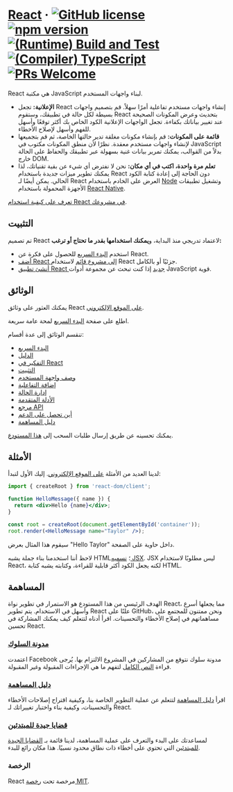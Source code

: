 # [React](https://react.dev/) &middot; [![GitHub license](https://img.shields.io/badge/license-MIT-blue.svg)](https://github.com/facebook/react/blob/main/LICENSE) [![npm version](https://img.shields.io/npm/v/react.svg?style=flat)](https://www.npmjs.com/package/react) [![(Runtime) Build and Test](https://github.com/facebook/react/actions/workflows/runtime_build_and_test.yml/badge.svg)](https://github.com/facebook/react/actions/workflows/runtime_build_and_test.yml) [![(Compiler) TypeScript](https://github.com/facebook/react/actions/workflows/compiler_typescript.yml/badge.svg?branch=main)](https://github.com/facebook/react/actions/workflows/compiler_typescript.yml) [![PRs Welcome](https://img.shields.io/badge/PRs-welcome-brightgreen.svg)](https://legacy.reactjs.org/docs/how-to-contribute.html#your-first-pull-request)

React هي مكتبة JavaScript لبناء واجهات المستخدم.

* **الإعلانية:** تجعل React إنشاء واجهات مستخدم تفاعلية أمرًا سهلاً. قم بتصميم واجهات بسيطة لكل حالة في تطبيقك، وستقوم React بتحديث وعرض المكونات الصحيحة عند تغيير بياناتك بكفاءة. تجعل الواجهات الإعلانية الكود الخاص بك أكثر توقعًا وأسهل للفهم وأسهل لإصلاح الأخطاء.
* **قائمة على المكونات:** قم بإنشاء مكونات مغلقة تدير حالتها الخاصة، ثم قم بتجميعها لإنشاء واجهات مستخدم معقدة. نظرًا لأن منطق المكونات مكتوب في JavaScript بدلاً من القوالب، يمكنك تمرير بيانات غنية بسهولة عبر تطبيقك والحفاظ على الحالة خارج DOM.
* **تعلم مرة واحدة، اكتب في أي مكان:** نحن لا نفترض أي شيء عن بقية تقنياتك، لذا يمكنك تطوير ميزات جديدة باستخدام React دون الحاجة إلى إعادة كتابة الكود الحالي. يمكن أيضًا لـ React العرض على الخادم باستخدام [Node](https://nodejs.org/en) وتشغيل تطبيقات الأجهزة المحمولة باستخدام [React Native](https://reactnative.dev/).

[تعرف على كيفية استخدام React في مشروعك](https://react.dev/learn).

## التثبيت

تم تصميم React لاعتماد تدريجي منذ البداية، و**يمكنك استخدامها بقدر ما تحتاج أو ترغب:**

* استخدم [البدء السريع](https://react.dev/learn) للحصول على فكرة عن React.
* [أضف React إلى مشروع قائم](https://react.dev/learn/add-react-to-an-existing-project) لاستخدام React جزئيًا أو بالكامل.
* [أنشئ تطبيق React جديد](https://react.dev/learn/start-a-new-react-project) إذا كنت تبحث عن مجموعة أدوات JavaScript قوية.

## الوثائق

يمكنك العثور على وثائق React [على الموقع الإلكتروني](https://react.dev/).

اطلع على صفحة [البدء السريع](https://react.dev/learn) لمحة عامة سريعة.

تنقسم الوثائق إلى عدة أقسام:

* [البدء السريع](https://react.dev/learn)
* [الدليل](https://react.dev/learn/tutorial-tic-tac-toe)
* [التفكير في React](https://react.dev/learn/thinking-in-react)
* [التثبيت](https://react.dev/learn/installation)
* [وصف واجهة المستخدم](https://react.dev/learn/describing-the-ui)
* [إضافة التفاعلية](https://react.dev/learn/adding-interactivity)
* [إدارة الحالة](https://react.dev/learn/managing-state)
* [الأدلة المتقدمة](https://react.dev/learn/escape-hatches)
* [مرجع API](https://react.dev/reference/react)
* [أين تحصل على الدعم](https://react.dev/community)
* [دليل المساهمة](https://legacy.reactjs.org/docs/how-to-contribute.html)

يمكنك تحسينه عن طريق إرسال طلبات السحب إلى [هذا المستودع](https://github.com/reactjs/react.dev).

## الأمثلة

لدينا العديد من الأمثلة [على الموقع الإلكتروني](https://react.dev/). إليك الأول لتبدأ:

```jsx
import { createRoot } from 'react-dom/client';

function HelloMessage({ name }) {
  return <div>Hello {name}</div>;
}

const root = createRoot(document.getElementById('container'));
root.render(<HelloMessage name="Taylor" />);
```

سيقوم هذا المثال بعرض "Hello Taylor" داخل حاوية على الصفحة.

لاحظ أننا استخدمنا بناء جملة يشبه HTML؛ [نسميه JSX](https://react.dev/learn#writing-markup-with-jsx). JSX ليس مطلوبًا لاستخدام React، لكنه يجعل الكود أكثر قابلية للقراءة، وكتابته يشبه كتابة HTML.

## المساهمة

الهدف الرئيسي من هذا المستودع هو الاستمرار في تطوير نواة React، مما يجعلها أسرع وأسهل في الاستخدام. يتم تطوير React علنًا على GitHub، ونحن ممتنون للمجتمع على مساهماتهم في إصلاح الأخطاء والتحسينات. اقرأ أدناه لتتعلم كيف يمكنك المشاركة في تحسين React.

### [مدونة السلوك](https://code.fb.com/codeofconduct)

اعتمدت Facebook مدونة سلوك نتوقع من المشاركين في المشروع الالتزام بها. يُرجى قراءة [النص الكامل](https://code.fb.com/codeofconduct) لتفهم ما هي الإجراءات المقبولة وغير المقبولة.

### [دليل المساهمة](https://legacy.reactjs.org/docs/how-to-contribute.html)

اقرأ [دليل المساهمة](https://legacy.reactjs.org/docs/how-to-contribute.html) لتتعلم عن عملية التطوير الخاصة بنا، وكيفية اقتراح إصلاحات الأخطاء والتحسينات، وكيفية بناء واختبار تغييراتك لـ React.

### [قضايا جيدة للمبتدئين](https://github.com/facebook/react/labels/good%20first%20issue)

لمساعدتك على البدء والتعرف على عملية المساهمة، لدينا قائمة بـ [القضايا الجيدة للمبتدئين](https://github.com/facebook/react/labels/good%20first%20issue) التي تحتوي على أخطاء ذات نطاق محدود نسبيًا. هذا مكان رائع للبدء.

### الرخصة

React مرخصة تحت [رخصة MIT](./LICENSE).
